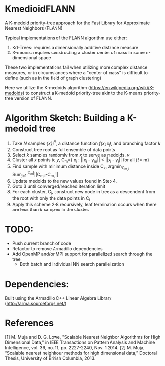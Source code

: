 # KmedioidFLANN
A K-medoid priority-tree approach for the Fast Library for Approximate Nearest Neighbors (FLANN)

Typical implementations of the FLANN algorithm use either:
1. Kd-Trees: requires a dimensionally additive distance measure
2. K-means: requires constructing a cluster center of mass in some n-dimensional space

These two implementations fail when utilizing more complex distance measures, or in circumstances where a "center of mass" is difficult to define (such as in the field of graph clustering)

Here we utilize the K-medoids algorithm (https://en.wikipedia.org/wiki/K-medoids) to construct a K-medoid priority-tree akin to the K-means priority-tree version of FLANN.

# Algorithm Sketch: Building a K-medoid tree
1. Take *N* samples *{_x_}<sub>i</sub><sup>N</sup>*, a distance function *f(x<sub>i</sub>,x<sub>j</sub>)*, and branching factor *k*
2. Construct tree root as full ensemble of data points
3. Select *k* samples randomly from _x_ to serve as medoids, _y_
4. Cluster all _x_ points to _y_, C<sub>m</sub>={ x<sub>i</sub> :  ||x<sub>i</sub> - y<sub>m</sub>|| < ||x<sub>i</sub> - y<sub>j</sub>|| for all j != m}
5. Find sample with minimum distance inside C<sub>k</sub>, argmin<sub>C<sub>m,i</sub></sub> Sum<sub>j=1</sub><sup>|C<sub>m</sub>|</sup>||C<sub>m,i</sub>-C<sub>m,j</sub>||
6. Update medoids to the new values found in Step 4.
7. Goto 3 until converged/reached iteration limit
8. For each cluster, C<sub>i</sub>, construct new node in tree as a descendent from the root with only the data points in C<sub>i</sub>
9. Apply this scheme 2-8 recursively, leaf termination occurs when there are less than *k* samples in the cluster.


# TODO:
- Push current branch of code
- Refactor to remove Armadillo dependencies
- Add OpenMP and/or MPI support for parallelized search through the tree
  - Both batch and individual NN search parallelization

# Dependencies:
Built using the Armadillo C++ Linear Algebra Library (http://arma.sourceforge.net/)

# References
[1] M. Muja and D. G. Lowe, "Scalable Nearest Neighbor Algorithms for High Dimensional Data," in IEEE Transactions on Pattern Analysis and Machine Intelligence, vol. 36, no. 11, pp. 2227-2240, Nov. 1 2014.
[2] M. Muja, “Scalable nearest neighbour methods for high dimensional data,” Doctoral Thesis, University of British Columbia, 2013.

